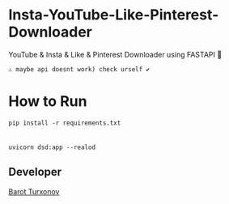 # Insta-YouTube-Like-Pinterest-Downloader
 YouTube & Insta & Like  & Pinterest Downloader using FASTAPI 🤖

 ``` ⚠️ maybe api doesnt work) check urself ✔️ ```

# How to Run
``pip install -r requirements.txt`` <br><br>  
``uvicorn dsd:app --realod``

## Developer
[Barot Turxonov](https://t.me/ai_junior)
